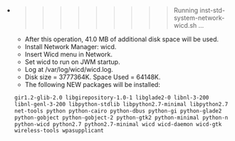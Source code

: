 * >>>>>>>>> Running inst-std-system-network-wicd.sh ...
  * After this operation, 41.0 MB of additional disk space will be used.
  * Install Network Manager: wicd.
  * Insert Wicd menu in Network.
  * Set wicd to run on JWM startup.
  * Log at /var/log/wicd/wicd.log.
  * Disk size = 3777364K. Space Used = 64148K.
  * The following NEW packages will be installed:
  ```bash
  gir1.2-glib-2.0 libgirepository-1.0-1 libglade2-0 libnl-3-200
  libnl-genl-3-200 libpython-stdlib libpython2.7-minimal libpython2.7-stdlib
  net-tools python python-cairo python-dbus python-gi python-glade2
  python-gobject python-gobject-2 python-gtk2 python-minimal python-numpy
  python-wicd python2.7 python2.7-minimal wicd wicd-daemon wicd-gtk
  wireless-tools wpasupplicant
  ```
